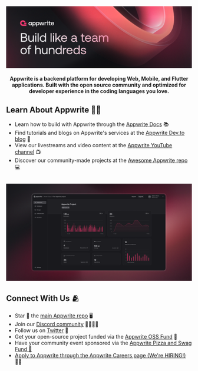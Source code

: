 <br />
<p align="center">
    <a href="https://appwrite.io" target="_blank"><img src="./images/banner.png" alt="Appwrite Banner"></a>
    <br />
    <br />
    <b>Appwrite is a backend platform for developing Web, Mobile, and Flutter applications. Built with the open source community and optimized for developer experience in the coding languages you love.</b>
</p>

<h2>Learn About Appwrite 🧑‍🎓</h2>

<ul>
    <li>Learn how to build with Appwrite through the <a href="https://appwrite.io/docs">Appwrite Docs</a> 📚 </li>
    <li>Find tutorials and blogs on Appwrite's services at the <a href="https://dev.to/appwrite">Appwrite Dev.to blog</a> 📝</li>
    <li>View our livestreams and video content at the <a href="https://youtube.com/c/Appwrite">Appwrite YouTube channel</a> 📺</li>
    <li>Discover our community-made projects at the <a href="https://github.com/appwrite/awesome-appwrite">Awesome Appwrite repo</a> 💻</li>
</ul>

<br />
<a href="https://github.com/appwrite/appwrite"><img width="800" height=auto src="https://raw.githubusercontent.com/appwrite/appwrite/master/public/images/github.png" alt="Visit the Appwrite repo"></a>

<h2>Connect With Us 🫂</h2>
<ul>
    <li>Star 🌟 the <a href="https://github.com/appwrite/appwrite/stargazers">main Appwrite repo</a> 🖥️</li>
    <li>Join our <a href="https://appwrite.io/discord?r=orgrepo">Discord community</a> 👨‍👩‍👧‍👦</li>
    <li>Follow us on <a href="https://twitter.com/appwrite">Twitter</a> 🐤</li>
    <li>Get your open-source project funded via the <a href="https://appwrite.io/oss-fund">Appwrite OSS Fund</a> 💸</li>
    <li>Have your community event sponsored via the <a href="https://dev.to/appwrite/appwrite-announces-pizza-and-swag-fund-200m">Appwrite Pizza and Swag Fund 🍕</li>
    <li>Apply to Appwrite through the <a href="https://appwrite.io/company/careers">Appwrite Careers page (We're HIRING!)</a> 🧑‍💻</li>
</ul>

